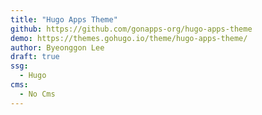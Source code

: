 ```yaml
---
title: "Hugo Apps Theme"
github: https://github.com/gonapps-org/hugo-apps-theme
demo: https://themes.gohugo.io/theme/hugo-apps-theme/
author: Byeonggon Lee
draft: true
ssg:
  - Hugo
cms:
  - No Cms
---
```

